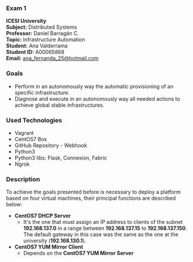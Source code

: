 ### Exam 1
**ICESI University**  
**Subject:** Distributed Systems  
**Professor:** Daniel Barragán C.  
**Topic:** Infrastructure Automation   
**Student:** Ana Valderrama  
**Student ID:** A00065868  
**Email:** ana_fernanda_25@hotmail.com  

### Goals
* Perform in an autonomously way the automatic provisioning of an specific infrastructure.  
* Diagnose and execute in an autonomously way all needed actions to achieve global stable infrastructures.  

### Used Technologies  
* Vagrant  
* CentOS7 Box  
* GitHub Repository - Webhook    
* Python3  
* Python3 libs: Flask, Connexion, Fabric  
* Ngrok  

### Description   

To achieve the goals presented before is necessary to deploy a platform based on four virtual machines, their principal functions are described below:  
- **CentOS7 DHCP Server**  
    * It's the one that must assign an IP address to clients of the subnet **192.168.137.0** in a range between **192.168.137.15** to **192.168.137.150**. The default gateway in this case was the same as the one at the university (**192.168.130.1**).  
- **CentOS7 YUM Mirror Client**
    * Depends on the **CentOS7 YUM Mirror Server** 
